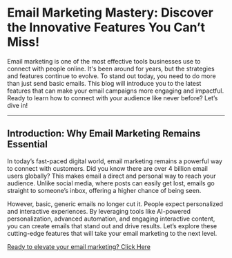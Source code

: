 # Email Marketing Mastery: Discover the Innovative Features You Can’t Miss!


Email marketing is one of the most effective tools businesses use to connect with people online. It's been around for years, but the strategies and features continue to evolve. To stand out today, you need to do more than just send basic emails. This blog will introduce you to the latest features that can make your email campaigns more engaging and impactful. Ready to learn how to connect with your audience like never before? Let’s dive in!

---

## Introduction: Why Email Marketing Remains Essential

In today’s fast-paced digital world, email marketing remains a powerful way to connect with customers. Did you know there are over 4 billion email users globally? This makes email a direct and personal way to reach your audience. Unlike social media, where posts can easily get lost, emails go straight to someone’s inbox, offering a higher chance of being seen.

However, basic, generic emails no longer cut it. People expect personalized and interactive experiences. By leveraging tools like AI-powered personalization, advanced automation, and engaging interactive content, you can create emails that stand out and drive results. Let’s explore these cutting-edge features that will take your email marketing to the next level.

[Ready to elevate your email marketing? Click Here]( https://mislanuswebstore.blogspot.com/2025/01/email-marketing-mastery-discover.html )

